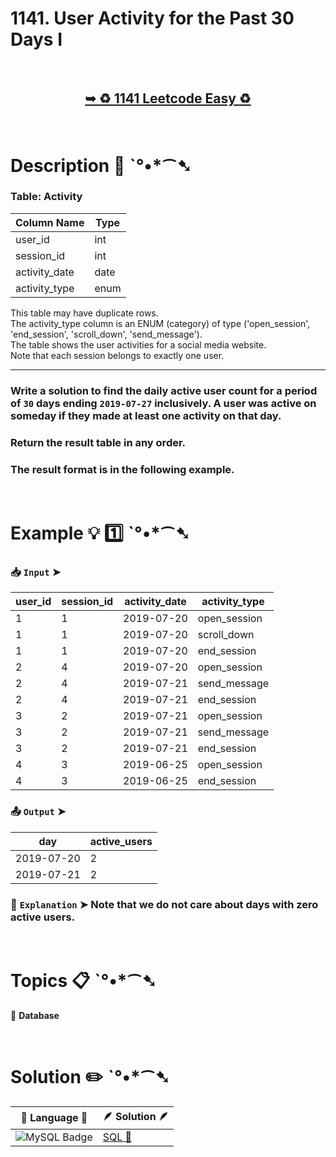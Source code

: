 # 1141. User Activity for the Past 30 Days I

</br>

<h2 align="center"> 

<a href="https://leetcode.com/problems/user-activity-for-the-past-30-days-i/description/?envType=study-plan-v2&envId=top-sql-50"><strong>➥ ♻️ 1141 Leetcode Easy ♻️ </strong></a>
</h2>

</br>

# Description 📜 ˋ°•*⁀➷

### Table: Activity

| Column Name   | Type    |
|---------------|---------|
| user_id       | int     |
| session_id    | int     |
| activity_date | date    |
| activity_type | enum    |

This table may have duplicate rows.</br>
The activity_type column is an ENUM (category) of type ('open_session', 'end_session', 'scroll_down', 'send_message').</br>
The table shows the user activities for a social media website. </br>
Note that each session belongs to exactly one user.

---

### Write a solution to find the daily active user count for a period of `30` days ending `2019-07-27` inclusively. A user was active on someday if they made at least one activity on that day.

### Return the result table in any order.

### The result format is in the following example.

</br>

# Example 💡 1️⃣ ˋ°•*⁀➷

  ### 📥 `Input`  ➤ 

| user_id | session_id | activity_date | activity_type |
| ------- | ---------- | ------------- | ------------- |
| 1       | 1          | 2019-07-20    | open_session  |
| 1       | 1          | 2019-07-20    | scroll_down   |
| 1       | 1          | 2019-07-20    | end_session   |
| 2       | 4          | 2019-07-20    | open_session  |
| 2       | 4          | 2019-07-21    | send_message  |
| 2       | 4          | 2019-07-21    | end_session   |
| 3       | 2          | 2019-07-21    | open_session  |
| 3       | 2          | 2019-07-21    | send_message  |
| 3       | 2          | 2019-07-21    | end_session   |
| 4       | 3          | 2019-06-25    | open_session  |
| 4       | 3          | 2019-06-25    | end_session   |

  ### 📤 `Output`  ➤

| day        | active_users |
| ---------- | ------------ |
| 2019-07-20 | 2            |
| 2019-07-21 | 2            |

  ### 🔦 `Explanation`  ➤ Note that we do not care about days with zero active users.

</br>

# Topics 📋 ˋ°•*⁀➷

🔸 **Database**  </br>

</br>

# Solution ✏️ ˋ°•*⁀➷

| 📒 Language 📒  | 🪶 Solution 🪶 |
| ------------- | ------------- |
|  ![MySQL Badge](https://img.shields.io/badge/MySQL-4479A1?logo=mysql&logoColor=fff&style=for-the-badge)  | [SQL 🕍](https://github.com/Prakhar-002/LEETCODE/blob/main/%F0%9F%93%9A%20Study%20%F0%9F%8E%A7%20Plan%20%F0%9F%91%A8%F0%9F%8F%BB%E2%80%8D%F0%9F%92%BB/%F0%9F%93%A6%20SQL%2050%20-%20%F0%9F%8C%BD%20Crack%20SQL%20Interview/%F0%9F%94%AC%20Examine%20Thoroughly%20%F0%9F%A7%AC/04%20Sorting%20and%20Grouping/Day%20%E2%9E%BA%2024%20%F0%9F%8C%BD1141.%20User%20Activity%20for%20the%20Past%2030%20Days%20I/%F0%9F%95%8D%20SQL%20-%201141.%20User%20Activity%20for%20the%20Past%2030%20.sql) |